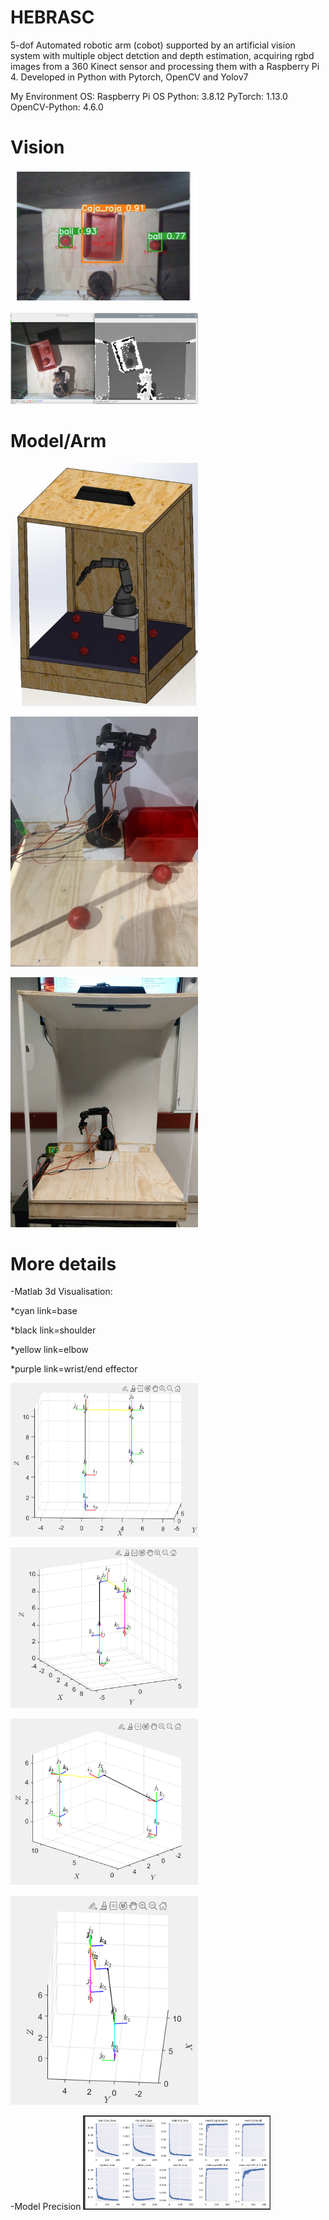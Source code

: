 # HEBRASC
5-dof Automated robotic arm (cobot) supported by an artificial vision system with multiple object detction and depth estimation, acquiring rgbd images from a 360 Kinect sensor and processing them with a Raspberry Pi 4. Developed in Python with Pytorch, OpenCV and Yolov7

My Environment OS: Raspberry Pi OS Python: 3.8.12 PyTorch: 1.13.0 OpenCV-Python: 4.6.0 

# Vision
<img
  src="Tests/Detection.png"
  alt="Alt"
  title="Det"
  style="display: inline-block; margin: 0 auto; max-width: 300px">
  
<img
  src="Tests/depth.png"
  alt="Alt 1"
  title="Dep"
  style="display: inline-block; margin: 0 auto; max-width: 300px">
  
  # Model/Arm
<img
  src="CAD MODELS/v2/Arm_V2-1.png"
  alt="Alt 2"
  title="img"
  style="display: inline-block; margin: 0 auto; max-width: 300px">
  
<img
  src="CAD MODELS/v2/ArmV2(physical-1).jpeg"
  alt="Alt 2"
  title="img"
  style="display: inline-block; margin: 0 auto; max-width: 300px">
  
<img
  src="CAD MODELS/v2/ArmV2(physical-2).jpeg"
  alt="Alt 2"
  title="img"
  style="display: inline-block; margin: 0 auto; max-width: 300px">
  
  # More details
  -Matlab 3d Visualisation:
  
  *cyan link=base
  
  *black link=shoulder
  
  *yellow link=elbow
  
  *purple link=wrist/end effector

 <img
  src="Tests/home1.png"
  alt="Alt 2"
  title="img"
  style="display: inline-block; margin: 0 auto; max-width: 300px">  
  
<img
  src="Tests/home2.png"
  alt="Alt 2"
  title="img"
  style="display: inline-block; margin: 0 auto; max-width: 300px">  
  
 <img
  src="Tests/matlab_view1.png"
  alt="Alt 2"
  title="img"
  style="display: inline-block; margin: 0 auto; max-width: 300px">
  
 <img
  src="Tests/matlab_view2.png"
  alt="Alt 2"
  title="img"
  style="display: inline-block; margin: 0 auto; max-width: 300px">
  
-Model Precision
 <img
  src="Tests/model_precision2.png"
  alt="Alt 2"
  title="img"
  style="display: inline-block; margin: 0 auto; max-width: 300px">

